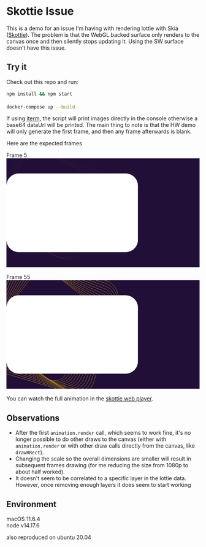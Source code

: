 # Skottie Issue

This is a demo for an issue I'm having with rendering lottie with Skia ([Skottie](https://skia.org/docs/user/modules/skottie/)).
The problem is that the WebGL backed surface only renders to the canvas once and then silently 
stops updating it. Using the SW surface doesn't have this issue.


## Try it

Check out this repo and run:

```bash
npm install && npm start

docker-compose up --build
```

If using [iterm](https://iterm2.com/), the script will print images directly in the console 
otherwise a base64 dataUrl will be printed. The main thing to note is that the HW demo will only 
generate the first frame, and then any frame afterwards is blank.

Here are the expected frames

Frame 5\
![Frame 5](./frames/5.png)

Frame 55\
![Frame 55](./frames/55.png)

You can watch the full animation in the [skottie web player](https://skottie.skia.org/473c80e8f6fccc04e54c63ebad09be19?bg=%23FFFFFF&h=1080&w=1920).

## Observations

- After the first `animation.render` call, which seems to work fine, it's no longer possible to do 
other draws to the canvas (either with `animation.render` or with other draw calls directly from 
the canvas, like `drawRRect`).
- Changing the scale so the overall dimensions are smaller will result in subsequent frames 
  drawing (for me reducing the size from 1080p to about half worked).
- It doesn't seem to be correlated to a specific layer in the lottie data. However, once 
  removing enough layers it does seem to start working


## Environment
macOS 11.6.4\
node v14.17.6

also reproduced on ubuntu 20.04
